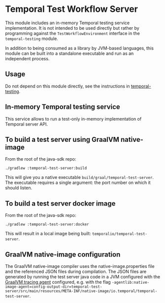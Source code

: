 # Temporal Test Workflow Server

This module includes an in-memory Temporal testing service implementation. It is
not intended to be used directly but rather by programming against the
`TestWorkflowEnvironment` interface in the `temporal-testing` module.

In addition to being consumed as a library by JVM-based languages, this module
can be built into a standalone executable and run as an independent process.

## Usage

Do not depend on this module directly, see the instructions in
[temporal-testing](../temporal-testing/README.md).

## In-memory Temporal testing service 

This service allows to run a test-only in-memory implementation of Temporal server API.

## To build a test server using GraalVM native-image

From the root of the java-sdk repo:
```
./gradlew :temporal-test-server:build
```
This will give you a native executable `build/graal/temporal-test-server`. The
executable requires a single argument: the port number on which it should
listen.

## To build a test server docker image

From the root of the java-sdk repo:
```
./gradlew :temporal-test-server:docker
```

This will result in a local image being built:
`temporalio/temporal-test-server`.

## GraalVM native-image configuration

The GraalVM native-image compiler uses the native-image.properties file and the
referenced JSON files during compilation. The JSON files are generated by
running the test server java code in a JVM configured with the [GraalVM tracing
agent](https://www.graalvm.org/latest/reference-manual/native-image/metadata/AutomaticMetadataCollection/) configured,
e.g. with the flag
`-agentlib:native-image-agent=config-output-dir=temporal-test-server/src/main/resources/META-INF/native-image/io.temporal/temporal-test-server`.
